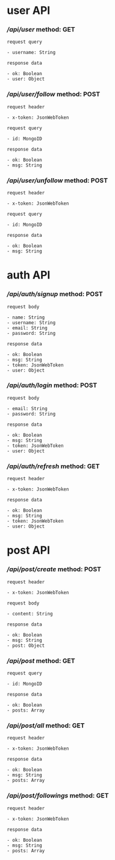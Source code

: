 # user API

### **_/api/user_** **method: GET**

`request query`

```
- username: String
```

`response data`

```
- ok: Boolean
- user: Object
```

### **_/api/user/follow_** **method: POST**

`request header`

```
- x-token: JsonWebToken
```

`request query`

```
- id: MongoID
```

`response data`

```
- ok: Boolean
- msg: String
```

### **_/api/user/unfollow_** **method: POST**

`request header`

```
- x-token: JsonWebToken
```

`request query`

```
- id: MongoID
```

`response data`

```
- ok: Boolean
- msg: String
```

# auth API

### **_/api/auth/signup_** **method: POST**

`request body`

```
- name: String
- username: String
- email: String
- password: String
```

`response data`

```
- ok: Boolean
- msg: String
- token: JsonWebToken
- user: Object
```

### **_/api/auth/login_** **method: POST**

`request body`

```
- email: String
- password: String
```

`response data`

```
- ok: Boolean
- msg: String
- token: JsonWebToken
- user: Object
```

### **_/api/auth/refresh_** **method: GET**

`request header`

```
- x-token: JsonWebToken
```

`response data`

```
- ok: Boolean
- msg: String
- token: JsonWebToken
- user: Object
```

# post API

### **_/api/post/create_** **method: POST**

`request header`

```
- x-token: JsonWebToken
```

`request body`

```
- content: String
```

`response data`

```
- ok: Boolean
- msg: String
- post: Object
```

### **_/api/post_** **method: GET**

`request query`

```
- id: MongoID
```

`response data`

```
- ok: Boolean
- posts: Array
```

### **_/api/post/all_** **method: GET**

`request header`

```
- x-token: JsonWebToken
```

`response data`

```
- ok: Boolean
- msg: String
- posts: Array
```

### **_/api/post/followings_** **method: GET**

`request header`

```
- x-token: JsonWebToken
```

`response data`

```
- ok: Boolean
- msg: String
- posts: Array
```
